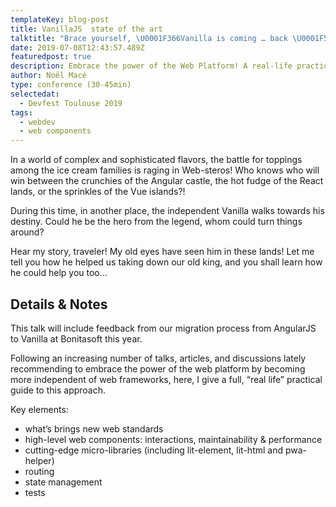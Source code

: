```yaml
---
templateKey: blog-post
title: VanillaJS  state of the art
talktitle: "Brace yourself, \U0001F366Vanilla is coming … back \U0001F576!"
date: 2019-07-08T12:43:57.489Z
featuredpost: true
description: Embrace the power of the Web Platform! A real-life practical guide.
author: Noël Macé
type: conference (30-45min)
selectedat:
  - Devfest Toulouse 2019
tags:
  - webdev
  - web components
---
```


In a world of complex and sophisticated flavors, the battle for toppings among
the ice cream families is raging in Web-steros! Who knows who will win between
the crunchies of the Angular castle, the hot fudge of the React lands, or the
sprinkles of the Vue islands?!

During this time, in another place, the independent Vanilla walks towards his
destiny. Could he be the hero from the legend, whom could turn things around?

Hear my story, traveler! My old eyes have seen him in these lands! Let me tell
you how he helped us taking down our old king, and you shall learn how he
could help you too...

## Details & Notes

This talk will include feedback from our migration process from AngularJS to Vanilla at Bonitasoft this year.

Following an increasing number of talks, articles, and discussions lately recommending to embrace the power of the web platform by becoming more independent of web frameworks, here, I give a full, “real life” practical guide to this approach.

Key elements:

- what’s brings new web standards
- high-level web components: interactions, maintainability & performance
- cutting-edge micro-libraries (including lit-element, lit-html and pwa-helper)
- routing
- state management
- tests
